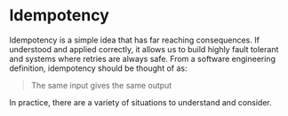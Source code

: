 # Idempotency

Idempotency is a simple idea that has far reaching consequences. If understood and applied correctly, it allows us to build highly fault tolerant and systems where retries are always safe. From a software engineering definition, idempotency should be thought of as:

> The same input gives the same output

In practice, there are a variety of situations to understand and consider.

